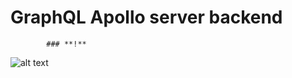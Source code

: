 # GraphQL Apollo server backend

            ### **!**

![alt text](https://www.apollographql.com/docs/apollo-server/ee7fbac9c0ca5b1dd6aef886bb695e63/index-diagram.svg)
